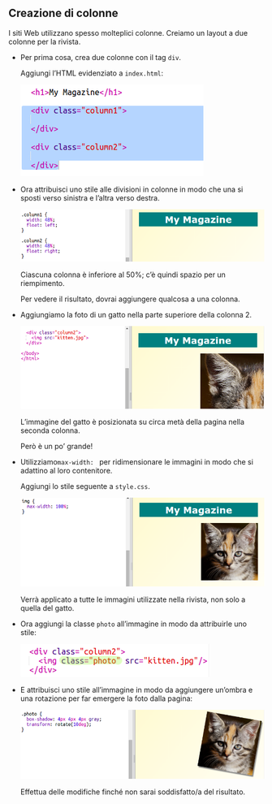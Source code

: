 ## Creazione di colonne

I siti Web utilizzano spesso molteplici colonne. Creiamo un layout a due colonne per la rivista.

+ Per prima cosa, crea due colonne con il tag `div`.

	Aggiungi l’HTML evidenziato a `index.html`:

	![screenshot](images/magazine-columns.png)

+ Ora attribuisci uno stile alle divisioni in colonne in modo che una si sposti verso sinistra e l’altra verso destra.

	![screenshot](images/magazine-columns-style.png)

	Ciascuna colonna è inferiore al 50%; c’è quindi spazio per un riempimento.

	Per vedere il risultato, dovrai aggiungere qualcosa a una colonna.

+ Aggiungiamo la foto di un gatto nella parte superiore della colonna 2.

	![screenshot](images/magazine-kitten.png)

	L’immagine del gatto è posizionata su circa metà della pagina nella seconda colonna.

	Però è un po’ grande!

+ Utilizziamo`max-width: ` per ridimensionare le immagini in modo che si adattino al loro contenitore.

	Aggiungi lo stile seguente a `style.css`.

	![screenshot](images/magazine-img-width.png)

	Verrà applicato a tutte le immagini utilizzate nella rivista, non solo a quella del gatto.

+ Ora aggiungi la classe `photo` all’immagine in modo da attribuirle uno stile:

	![screenshot](images/magazine-photo.png)

+ E attribuisci uno stile all’immagine in modo da aggiungere un’ombra e una rotazione per far emergere la foto dalla pagina:

	![screenshot](images/magazine-photo-style.png)

	Effettua delle modifiche finché non sarai soddisfatto/a del risultato.


